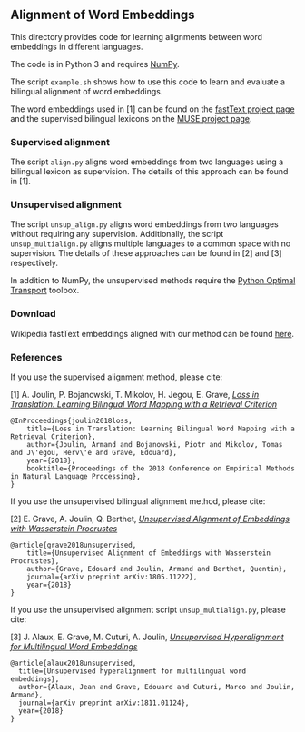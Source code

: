 ## Alignment of Word Embeddings

This directory provides code for learning alignments between word embeddings in different languages.

The code is in Python 3 and requires [NumPy](http://www.numpy.org/).

The script `example.sh` shows how to use this code to learn and evaluate a bilingual alignment of word embeddings.

The word embeddings used in [1] can be found on the [fastText project page](https://fasttext.cc) and the supervised bilingual lexicons on the [MUSE project page](https://github.com/facebookresearch/MUSE).

### Supervised alignment

The script `align.py` aligns word embeddings from two languages using a bilingual lexicon as supervision.
The details of this approach can be found in [1].

### Unsupervised alignment

The script `unsup_align.py` aligns word embeddings from two languages without requiring any supervision.
Additionally, the script `unsup_multialign.py` aligns multiple languages to a common space with no supervision.
The details of these approaches can be found in [2] and [3] respectively.

In addition to NumPy, the unsupervised methods require the [Python Optimal Transport](https://pot.readthedocs.io/en/stable/) toolbox.

### Download

Wikipedia fastText embeddings aligned with our method can be found [here](https://fasttext.cc/docs/en/aligned-vectors.html).

### References

If you use the supervised alignment method, please cite:

[1] A. Joulin, P. Bojanowski, T. Mikolov, H. Jegou, E. Grave, [*Loss in Translation: Learning Bilingual Word Mapping with a Retrieval Criterion*](https://arxiv.org/abs/1804.07745)

```
@InProceedings{joulin2018loss,
    title={Loss in Translation: Learning Bilingual Word Mapping with a Retrieval Criterion},
    author={Joulin, Armand and Bojanowski, Piotr and Mikolov, Tomas and J\'egou, Herv\'e and Grave, Edouard},
    year={2018},
    booktitle={Proceedings of the 2018 Conference on Empirical Methods in Natural Language Processing},
}
```

If you use the unsupervised bilingual alignment method, please cite:

[2] E. Grave, A. Joulin, Q. Berthet, [*Unsupervised Alignment of Embeddings with Wasserstein Procrustes*](https://arxiv.org/abs/1805.11222)

```
@article{grave2018unsupervised,
    title={Unsupervised Alignment of Embeddings with Wasserstein Procrustes},
    author={Grave, Edouard and Joulin, Armand and Berthet, Quentin},
    journal={arXiv preprint arXiv:1805.11222},
    year={2018}
}
```

If you use the unsupervised alignment script `unsup_multialign.py`, please cite:

[3] J. Alaux, E. Grave, M. Cuturi, A. Joulin, [*Unsupervised Hyperalignment for Multilingual Word Embeddings*](https://arxiv.org/abs/1811.01124)

```
@article{alaux2018unsupervised,
  title={Unsupervised hyperalignment for multilingual word embeddings},
  author={Alaux, Jean and Grave, Edouard and Cuturi, Marco and Joulin, Armand},
  journal={arXiv preprint arXiv:1811.01124},
  year={2018}
}
```
